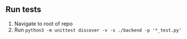 ## Run tests
1. Navigate to root of repo
2. Run `python3 -m unittest discover -v -s ./backend -p '*_test.py'`
